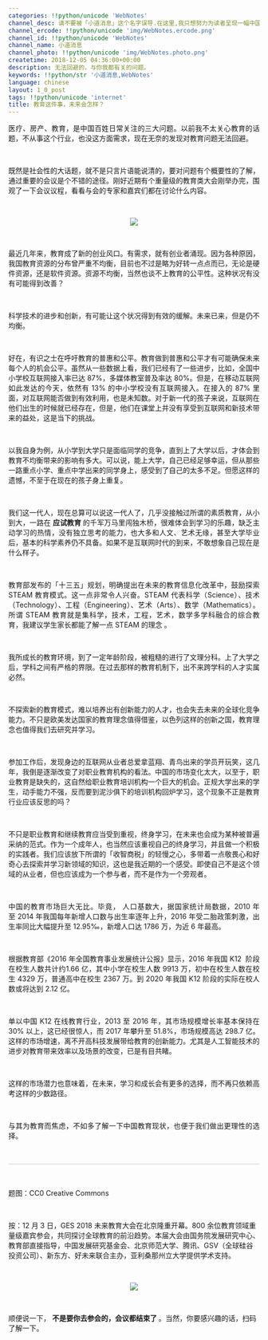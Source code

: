 ```yaml
---
categories: !!python/unicode 'WebNotes'
channel_desc: 请不要被「小道消息」这个名字误导.在这里,我只想努力为读者呈现一幅中国互联网的清明上河图.
channel_ercode: !!python/unicode 'img/WebNotes.ercode.png'
channel_id: !!python/unicode 'WebNotes'
channel_name: 小道消息
channel_photo: !!python/unicode 'img/WebNotes.photo.png'
createtime: 2018-12-05 04:36:00+00:00
description: 无法回避的，与你我都有关的问题。
keywords: !!python/str '小道消息,WebNotes'
language: chinese
layout: 1_0_post
tags: !!python/unicode 'internet'
title: 教育这件事，未来会怎样？
---
```

<div class="rich_media_content" id="js_content">
<p style="text-align: justify;">
         医疗、房产、教育，是中国百姓日常关注的三大问题。以前我不太关心教育的话题，不从事这个行业，也没这方面需求，现在无奈的发现对教育问题无法回避。
        </p>
<p>
<br/>
</p>
<p style="text-align: justify;">
         既然是社会性的大话题，就不是只言片语能说清的，要对问题有个概要性的了解，通过重要的会议是个不错的途径。刚好近期有个重量级的教育类大会刚举办完，围观了一下会议议程，看看与会的专家和嘉宾们都在讨论什么内容。
        </p>
<p style="text-align: justify;">
<br/>
</p>
<p style="text-align: center;">
<img class="" data-copyright="0" data-ratio="0.66640625" data-s="300,640" data-src="" data-type="jpeg" data-w="1280" src="{{ '/img/ow5rEn8QGlEicYYsA0HDe3ejkl1mnC451zsqibeDlIwYfrvMk3DuTurFt1Bvd45NFtGNvibYMohjOswlADsF2a4JA.jpeg' | prepend: site.img | replace: '//','/' }}" style=""/>
</p>
<p>
<br/>
</p>
<p style="text-align: justify;">
         最近几年来，教育成了新的创业风口。有需求，就有创业者涌现。因为各种原因，我国教育资源的分布曾严重不均衡，目前也不过是略为好转一点点而已，无论是硬件资源，还是软件资源。资源不均衡，当然也谈不上教育的公平性。这种状况有没有可能得到改善？
        </p>
<p style="text-align: justify;">
<br/>
</p>
<p style="text-align: justify;">
         科学技术的进步和创新，有可能让这个状况得到有效的缓解。未来已来，但是仍不均衡。
        </p>
<p style="text-align: justify;">
<br/>
</p>
<p style="text-align: justify;">
<span style="text-align: justify;">
          好在，有识之士在呼吁教育的普惠和公平。教育做到普惠和公平才有可能确保未来每个人的机会公平。虽然从一些数据上看，我们已经有了一些进步，比如，全国中小学校互联网接入率已达 87%，多媒体教室普及率达 80%。但是，在移动互联网如此发达的今天，依然有 13% 的中小学校没有互联网接入。在接入的 87% 里面，对互联网能否做到有效利用，也是未知数。对于新一代的孩子来说，互联网在他们出生的时候就已经存在，但是，他们在课堂上并没有享受到互联网和新技术带来的益处，这是当下的挑战。
         </span>
</p>
<p>
<br/>
</p>
<p style="text-align: justify;">
         以我自身为例，从小学到大学只是面临同学的竞争，直到上了大学以后，才体会到教育不均衡带来的影响有多大。可以说，能上大学，自己已经足够幸运，但从那些一路重点小学、重点中学出来的同学身上，感受到了自己的太多不足。但愿这样的遗憾，不至于在现在的孩子身上重复。
        </p>
<p style="text-align: justify;">
<br/>
</p>
<p style="text-align: justify;">
         我们这一代人，现在总算可以说这一代人了，几乎没接触过所谓的素质教育，从小到大，一路在
         <strong>
          应试教育
         </strong>
         的千军万马里闯独木桥，很难体会到学习的乐趣，缺乏主动学习的热情，没有独立思考的能力，也大多和人文、艺术无缘，甚至大学毕业后，基本的科学素养仍不具备。如果不是互联网时代的到来，不敢想象自己现在是什么样子。
        </p>
<p style="text-align: justify;">
<br/>
</p>
<p style="text-align: justify;">
         教育部发布的「十三五」规划，明确提出在未来的教育信息化改革中，鼓励探索 STEAM 教育模式。这一点非常令人兴奋。STEAM 代表科学（Science）、技术（Technology）、工程（Engineering）、艺术（Arts）、数学（Mathematics）。所谓 STEAM 教育就是集科学，技术，工程，艺术，数学多学科融合的综合教育，我建议学生家长都能了解一点
         <span style="text-align: justify;">
          STEAM 的理念
         </span>
         。
        </p>
<p style="text-align: justify;">
<br/>
</p>
<p style="text-align: justify;">
         我所成长的教育环境，到了一定年龄阶段，被粗糙的进行了文理分科。上了大学之后，学科之间有严格的界限。在过去那样的教育机制下，出不来跨学科的人才实属必然。
        </p>
<p style="text-align: justify;">
<br/>
</p>
<p style="text-align: justify;">
         不探索新的教育模式，难以培养出有创新能力的人才，也会失去未来的全球化竞争能力。不只是欧美发达国家的教育理念值得借鉴，以色列这样的创新之国，教育理念也值得我们去研究并学习。
        </p>
<p style="text-align: justify;">
<br/>
</p>
<p style="text-align: justify;">
         参加工作后，发现身边的互联网从业者总爱拿蓝翔、青鸟出来的学员开玩笑，这几年，我倒是逐渐改变了对职业教育机构的看法。中国的市场变化太大，以至于，职业教育是缺失的，这自然给职业教育培训机构一个巨大的机会。正规大学出来的学生，动手能力不强，反而要到泥沙俱下的培训机构回炉学习，这个现象不正是教育行业应该反思的吗？
        </p>
<p style="text-align: justify;">
<br/>
</p>
<p style="text-align: justify;">
         不只是职业教育和继续教育应当受到重视，终身学习，在未来也会成为某种被普遍采纳的范式。作为一个成年人，也当然应该重视自己的终身学习，并且做一个积极的实践者。我们应该放下所谓的「收智商税」的轻慢之心，多带着一点敬畏心和好奇心去探索并学习新领域的知识，这也是我近期的一个感受。即使自己不是这个领域的从业者，但也应该成为一个参与者，而不是作为一个旁观者。
        </p>
<p>
<br/>
</p>
<p style="text-align: justify;">
         中国的教育市场巨大无比。毕竟，
         <span style="text-align: justify;">
          人口基数大，据国家统计局数据，2010 年至 2014 年我国每年新增人口数与出生率逐年上升，2016 年受二胎政策刺激，出生率同比大幅提升至 12.95‰，新增人口达 1786 万，为近 6 年最高。
         </span>
</p>
<p style="text-align: justify;">
<span style="text-align: justify;">
<br/>
</span>
</p>
<p style="text-align: justify;">
         根据教育部《2016 年全国教育事业发展统计公报》显示，2016 年我国 K12  阶段在校生人数共计约1.66 亿，其中小学在校生人数 9913 万，初中在校生人数在校生 4329 万，普通高中在校生 2367 万。到 2020 年我国 K12 阶段的实际在校人数或将达到 2.12 亿。
        </p>
<p style="text-align: justify;">
<span style="text-align: justify;">
<br/>
</span>
</p>
<p style="text-align: justify;">
<span style="text-align: justify;">
          单以中国 K12 在线教育行业，2013 至 2016 年，其市场规模增长率基本保持在 30% 以上，这已经很惊人，而 2017 年攀升至 51.8%，市场规模高达 298.7 亿。这样的市场增速，离不开高科技发展带给教育的创新能力。尤其是人工智能技术的进步对教育带来效率以及场景的改变，已是有目共睹。
         </span>
</p>
<p style="text-align: justify;">
<br/>
</p>
<p style="text-align: justify;">
         这样的市场潜力也意味着，在未来，学习和成长会有更多的选择，而不再只依赖高考这样的少数路径。
        </p>
<p style="text-align: justify;">
<br/>
</p>
<p style="text-align: justify;">
         与其为教育而焦虑，不如多了解一下中国教育现状，也便于我们做出更理性的选择。
        </p>
<p style="white-space: normal;">
<br/>
</p>
<hr style="margin-top: 1em;margin-bottom: 1em;white-space: normal;max-width: 100%;font-family: Lato, Helvetica, Arial, freesans, clean, sans-serif;border-right-width: 0px;border-bottom-width: 0px;border-left-width: 0px;border-top-style: solid;border-top-color: rgb(234, 234, 234);height: 1px;color: rgb(51, 51, 51);font-size: 15px;box-sizing: border-box !important;word-wrap: break-word !important;"/>
<p style="white-space: normal;">
<br/>
</p>
<p>
         题图：CC0 Creative Commons
        </p>
<p style="white-space: normal;">
<br/>
</p>
<p style="white-space: normal;">
<span style="text-align: justify;">
          按：12 月 3 日，GES 2018 未来教育大会在北京隆重开幕。800 余位教育领域重量级嘉宾参会，共同探讨全球教育的前沿趋势。本届大会由国务院发展研究中心、教育部直接指导，中国发展研究基金会、北京师范大学、腾讯、GSV（全球硅谷投资公司）、新东方、好未来联合主办，亚利桑那州立大学提供学术支持。
         </span>
</p>
<p>
<span style="text-align: justify;">
<br/>
</span>
</p>
<p style="text-align: center;">
<img class="" data-copyright="0" data-ratio="1.40625" data-s="300,640" data-src="" data-type="jpeg" data-w="640" src="{{ '/img/ow5rEn8QGlEicYYsA0HDe3ejkl1mnC451ZDiccznVA5fAyV36z2HxMDYEPYicSTAxOaicAaerwxu4REgtVyQ8OW1rA.jpeg' | prepend: site.img | replace: '//','/' }}" style=""/>
</p>
<p>
<br/>
<span style="text-align: justify;">
</span>
</p>
<p>
         顺便说一下，
         <strong>
          不是要你去参会的，会议都结束了
         </strong>
         。当然，你要感兴趣的话，扫码了解一下。
        </p>
</div>